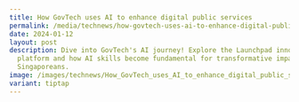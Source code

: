 ```yaml
---
title: How GovTech uses AI to enhance digital public services
permalink: /media/technews/how-govtech-uses-ai-to-enhance-digital-public-service/
date: 2024-01-12
layout: post
description: Dive into GovTech's AI journey! Explore the Launchpad innovation
  platform and how AI skills become fundamental for transformative impact on
  Singaporeans.
image: /images/technews/How_GovTech_uses_AI_to_enhance_digital_public_services.jpg
variant: tiptap
---
```

